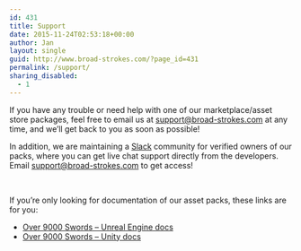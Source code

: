 ```yaml
---
id: 431
title: Support
date: 2015-11-24T02:53:18+00:00
author: Jan
layout: single
guid: http://www.broad-strokes.com/?page_id=431
permalink: /support/
sharing_disabled:
  - 1
---
```

If you have any trouble or need help with one of our marketplace/asset store packages, feel free to email us at <support@broad-strokes.com> at any time, and we&#8217;ll get back to you as soon as possible!

In addition, we are maintaining a <a href="http://www.slack.com" target="_blank">Slack</a> community for verified owners of our packs, where you can get live chat support directly from the developers. Email <support@broad-strokes.com> to get access!

&nbsp;

If you&#8217;re only looking for documentation of our asset packs, these links are for you:

  * [Over 9000 Swords &#8211; Unreal Engine docs](/tools/over-9000-swords/ue4-docs/)
  * [Over 9000 Swords &#8211; Unity docs](/tools/over-9000-swords/unity-docs/)